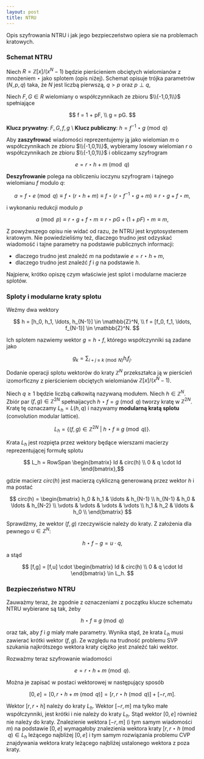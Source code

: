 ```yaml
---
layout: post
title: NTRU
---
```


Opis szyfrowania NTRU i jak jego bezpieczeństwo opiera sie na problemach kratowych.

### Schemat NTRU

Niech $R = \mathbb{Z}[x]/(x^N-1)$ będzie pierścieniem obciętych wielomianów z mnożeniem $\star$ jako splotem (opis niżej).
Schemat opisuje trójka parametrów $(N, p, q)$ taka, że $N$ jest liczbą pierwszą, $q>p$ oraz $p \perp q$,

Niech $F, G \in R$ wielomiany o współczynnikach ze zbioru $\\{-1,0,1\\}$ spełniające

$$ f = 1 + pF, \\
   g = pG. $$

**Klucz prywatny**: $F,G,f,g$ \\
**Klucz publiczny**: $h=f^{-1} \star g \pmod{q}$

Aby **zaszyfrować** wiadomości reprezentujemy ją jako wielomian $m$ o współczynnikach ze zbioru $\\{-1,0,1\\}$,
wybieramy losowy wielomian $r$ o współczynnikach ze zbioru $\\{-1,0,1\\}$ i obliczamy szyfrogram

$$ e = r \star h + m \pmod{q}$$

**Deszyfrowanie** polega na obliczeniu ioczynu szyfrogram i tajnego wielomianu $f$ modulo $q$:

$$ a = f \star e \pmod{q} \equiv f \star (r \star h + m) \equiv f \star (r \star f^{-1} \star g + m) \equiv r \star g + f \star m,$$

i wykonaniu redukcji modulo $p$

$$ a \pmod{p} \equiv r \star g + f \star m  \equiv r \star pG + (1+pF) \star m \equiv m,$$

Z powyżwszego opisu nie widać od razu, że NTRU jest kryptosystemem kratowym. Nie powiedzieliśmy też, dlaczego trudno jest odzyskać
wiadomość i tajne parametry na podstawie publicznych informacji:
- dlaczego trudno jest znaleźć $m$ na podstawie $e = r \star h + m$,
- dlaczego trudno jest znaleźć $f$ i $g$ na podstawie $h$.

Najpierw, krótko opiszę czym właściwie jest splot i modularne macierze splotów.

### Sploty i modularne kraty splotu

Weźmy dwa wektory

$$  h = [h_0, h_1, \ldots, h_{N-1}] \in \mathbb{Z}^N, \\
    f = [f_0, f_1, \ldots, f_{N-1}] \in \mathbb{Z}^N. $$

Ich splotem nazwiemy wektor $g = h \star f$, którego współczynniki są zadane jako

$$ g_k = \sum_{i+j \equiv k \pmod{N}} h_if_j. $$

Dodanie operacji splotu wektorów do kraty $\mathbb{Z}^N$ przekształca ją w pierścień izomorficzny
z pierścieniem obciętych wielomianów $\mathbb{Z}[x]/(x^N-1)$.

Niech $q \geqslant 1$ będzie liczbą całkowitą nazywaną modułem. Niech $h \in \mathbb{Z}^N$.
Zbiór par $(f,g) \in \mathbb{Z}^{2N}$ spełnaijacych $h \star f = g \pmod{q}$ tworzy kratę w $\mathbb{Z}^{2N}$.
Kratę tę oznaczamy $L_h = L(h,q)$ i nazywamy **modularną  kratą splotu** (convolution modular lattice).

$$  L_h = \{ (f,g) \in \mathbb{Z}^{2N}~|~ h \star f \equiv g \pmod{q} \}.$$

Krata $L_h$ jest rozpięta przez wektory będące wierszami macierzy reprezentującej formułę splotu

$$ L_h = RowSpan \begin{bmatrix} Id & circ(h) \\ 0 & q \cdot Id \end{bmatrix},$$

gdzie macierz $circ(h)$ jest macierzą cykliczną generowaną przez wektor $h$ i ma postać

$$ circ(h) = \begin{bmatrix}
                h_0 & h_1 & \ldots & h_{N-1} \\
                h_{N-1} & h_0 & \ldots & h_{N-2} \\
                \vdots & \vdots & \vdots & \vdots \\
                h_1 & h_2 & \ldots & h_0 \\
              \end{bmatrix} $$

Sprawdżmy, że wektor $(f,g)$ rzeczywiście należy do kraty. Z założenia dla pewnego $u \in \mathbb{Z}^N$:

$$ h \star f - g = u \cdot q, $$

a stąd

$$ [f,g] = [f,u] \cdot \begin{bmatrix} Id & circ(h) \\ 0 & q \cdot Id \end{bmatrix} \in L_h. $$

### Bezpieczeństwo NTRU

Zauważmy teraz, że zgodnie z oznaczeniami z początku klucze schematu NTRU wybierane są tak, żeby

$$ h \star f \equiv g \pmod{q}$$

oraz tak, aby $f$ i $g$ miały małe parametry. Wynika stąd, że krata $L_h$ musi zawierać krótki wektor
$(f,g)$. Ze względu na trudność problemu SVP szukania najkrótszego wektora kraty ciężko jest znaleźć
taki wektor.

Rozważmy teraz szyfrowanie wiadomości

$$ e = r \star h + m \pmod{q}.$$

Można je zapisać w postaci wektorowej w następujący sposób

$$ [0,e] = [0,r \star h + m \pmod{q}] = [r,r \star h \pmod{q}] + [-r,m]. $$

Wektor $[r, r \star h]$ należy do kraty $L_h$. Wektor $[-r,m]$ ma tylko małe współczynniki, jest krótki i nie należy do kraty $L_h$.
Stąd wektor $[0,e]$ również nie należy do kraty. Znalezienie wektora $[-r,m]$ (i tym samym wiadomości $m$) na podstawie $[0,e]$
wymagałoby znalezienia wektora kraty $[r, r\star h \pmod{q} \in L_h$ leżącego najbliżej $[0,e]$ i tym samym rozwiązania problemu
CVP znajdywania wektora kraty leżącego najbliżej ustalonego wektora z poza kraty.
